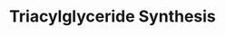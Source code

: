---
annotations:
- type: Pathway Ontology
  value: triacylglycerol biosynthetic pathway
- type: Pathway Ontology
  value: classic metabolic pathway
authors:
- MaintBot
- Egonw
- MirellaKalafati
description: ''
last-edited: 2019-09-17
organisms:
- Pan troglodytes
redirect_from:
- /index.php/Pathway:WP896
- /instance/WP896
schema-jsonld:
- '@context': https://schema.org/
  '@id': https://wikipathways.github.io/pathways/WP896.html
  '@type': Dataset
  creator:
    '@type': Organization
    name: WikiPathways
  description: ''
  keywords:
  - Diacylglycerol
  - Glycerol
  - PPAP2B
  - Monoacylglycerol
  - GK2
  - DGAT1
  - GNPAT
  - LIPE
  - AGPAT5
  - Phosphatidic acid
  - Triacylglycerol
  - AYR1
  - PPAP2C
  - GPD1
  - GPAM
  - Glycerol-3-phosphate
  - Lysophosphatidic acid
  - LIPF
  - Dihydroxyacetone phosphate
  - LPL
  - PNPLA2
  - MOGAT3
  - DGAT2
  - LIPC
  - Fatty acyl CoA
  - AGPAT1
  - Acyl dihydroxyacetone phosphate
  - GK
  - PPAP2A
  - AGPS
  - AGPAT2
  - MOGAT1
  - MOGAT2
  - AGPAT3
  - AGPAT4
  license: CC0
  name: Triacylglyceride Synthesis
seo: CreativeWork
title: Triacylglyceride Synthesis
wpid: WP896
---